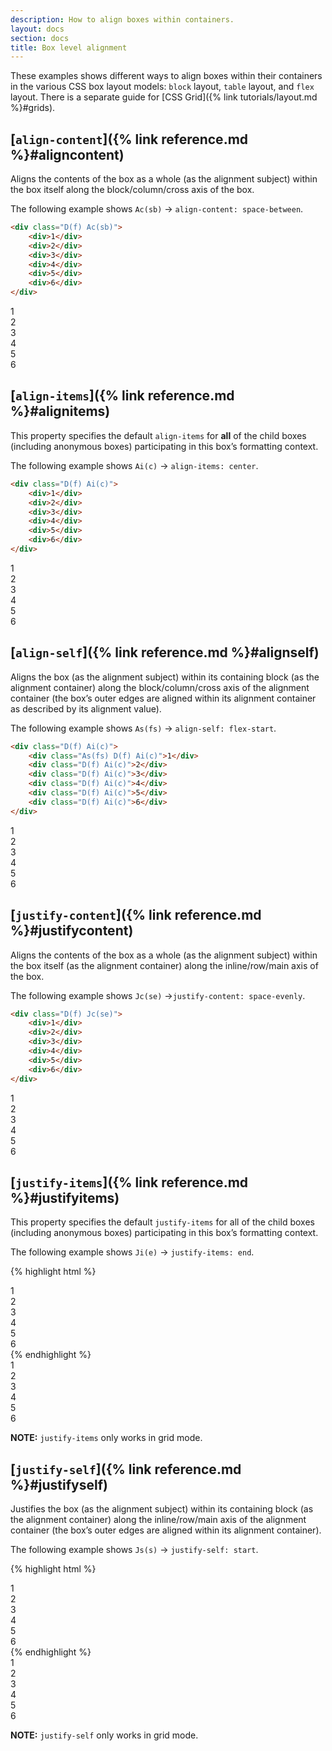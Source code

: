 ```yaml
---
description: How to align boxes within containers.
layout: docs
section: docs
title: Box level alignment
---
```


These examples shows different ways to align boxes within their containers in the various CSS box layout models: `block` layout, `table` layout, and `flex` layout. There is a separate guide for [CSS Grid]({% link tutorials/layout.md %}#grids).

## [`align-content`]({% link reference.md %}#aligncontent)

Aligns the contents of the box as a whole (as the alignment subject) within the box itself along the block/column/cross axis of the box.

The following example shows `Ac(sb)` -> `align-content: space-between`.

```html
<div class="D(f) Ac(sb)">
    <div>1</div>
    <div>2</div>
    <div>3</div>
    <div>4</div>
    <div>5</div>
    <div>6</div>
</div>
```

<div class="D(f) Ac(sb) W(160px) H(300px) Bgc(--color-code-bg) Bd Bdc(--color-code-bd) P(10px) Gp(10px) Fxf(w)">
    <div class="W(20px) H(20px) P(1rem) Bgc(--color-blue-2)">1</div>
    <div class="W(20px) H(20px) P(1rem) Bgc(--color-blue-5)">2</div>
    <div class="W(20px) H(20px) P(1rem) Bgc(--color-blue-5)">3</div>
    <div class="W(20px) H(20px) P(1rem) Bgc(--color-blue-2)">4</div>
    <div class="W(20px) H(20px) P(1rem) Bgc(--color-blue-2)">5</div>
    <div class="W(20px) H(20px) P(1rem) Bgc(--color-blue-5)">6</div>
</div>

## [`align-items`]({% link reference.md %}#alignitems)

This property specifies the default `align-items` for **all** of the child boxes (including anonymous boxes) participating in this box’s formatting context.

The following example shows `Ai(c)` -> `align-items: center`.

```html
<div class="D(f) Ai(c)">
    <div>1</div>
    <div>2</div>
    <div>3</div>
    <div>4</div>
    <div>5</div>
    <div>6</div>
</div>
```

<div class="D(f) Ai(c) H(100px) Bgc(--color-code-bg) Bd Bdc(--color-code-bd) Bd Bdc(--color-code-bd) P(10px) Gp(10px) Mend(1rem)">
    <div class="D(f) Ai(c) W(20px) H(20px) P(1rem) Bgc(--color-blue-2)">1</div>
    <div class="D(f) Ai(c) W(20px) H(30px) P(1rem) Bgc(--color-blue-5)">2</div>
    <div class="D(f) Ai(c) W(20px) H(10px) P(1rem) Bgc(--color-blue-2)">3</div>
    <div class="D(f) Ai(c) W(20px) H(40px) P(1rem) Bgc(--color-blue-5)">4</div>
    <div class="D(f) Ai(c) W(20px) H(30px) P(1rem) Bgc(--color-blue-2)">5</div>
    <div class="D(f) Ai(c) W(20px) H(50px) P(1rem) Bgc(--color-blue-5)">6</div>
</div>

## [`align-self`]({% link reference.md %}#alignself)

Aligns the box (as the alignment subject) within its containing block (as the alignment container) along the block/column/cross axis of the alignment container (the box’s outer edges are aligned within its alignment container as described by its alignment value).

The following example shows `As(fs)` -> `align-self: flex-start`.

```html
<div class="D(f) Ai(c)">
    <div class="As(fs) D(f) Ai(c)">1</div>
    <div class="D(f) Ai(c)">2</div>
    <div class="D(f) Ai(c)">3</div>
    <div class="D(f) Ai(c)">4</div>
    <div class="D(f) Ai(c)">5</div>
    <div class="D(f) Ai(c)">6</div>
</div>
```

<div class="D(f) Ai(c) H(100px) Bgc(--color-code-bg) Bd Bdc(--color-code-bd) P(10px) Gp(10px) Mend(1rem)">
    <div class="As(fs) D(f) Ai(c) W(20px) H(20px) P(1rem) Bgc(--color-blue-2)">1</div>
    <div class="D(f) Ai(c) W(20px) H(30px) P(1rem) Bgc(--color-blue-5)">2</div>
    <div class="D(f) Ai(c) W(20px) H(10px) P(1rem) Bgc(--color-blue-2)">3</div>
    <div class="D(f) Ai(c) W(20px) H(40px) P(1rem) Bgc(--color-blue-5)">4</div>
    <div class="D(f) Ai(c) W(20px) H(30px) P(1rem) Bgc(--color-blue-2)">5</div>
    <div class="D(f) Ai(c) W(20px) H(50px) P(1rem) Bgc(--color-blue-5)">6</div>
</div>

## [`justify-content`]({% link reference.md %}#justifycontent)

Aligns the contents of the box as a whole (as the alignment subject) within the box itself (as the alignment container) along the inline/row/main axis of the box.

The following example shows `Jc(se)` ->`justify-content: space-evenly`.

```html
<div class="D(f) Jc(se)">
    <div>1</div>
    <div>2</div>
    <div>3</div>
    <div>4</div>
    <div>5</div>
    <div>6</div>
</div>
```

<div class="D(f) Jc(se) H(100px) Bgc(--color-code-bg) Bd Bdc(--color-code-bd) P(10px) Gp(10px) Mend(1rem)">
    <div class="D(f) Ai(c) W(20px) H(20px) P(1rem) Bgc(--color-blue-2)">1</div>
    <div class="D(f) Ai(c) W(20px) H(30px) P(1rem) Bgc(--color-blue-5)">2</div>
    <div class="D(f) Ai(c) W(20px) H(10px) P(1rem) Bgc(--color-blue-2)">3</div>
    <div class="D(f) Ai(c) W(20px) H(40px) P(1rem) Bgc(--color-blue-5)">4</div>
    <div class="D(f) Ai(c) W(20px) H(30px) P(1rem) Bgc(--color-blue-2)">5</div>
    <div class="D(f) Ai(c) W(20px) H(50px) P(1rem) Bgc(--color-blue-5)">6</div>
</div>

## [`justify-items`]({% link reference.md %}#justifyitems)

This property specifies the default `justify-items` for all of the child boxes (including anonymous boxes) participating in this box’s formatting context.

The following example shows `Ji(e)` -> `justify-items: end`.

{% highlight html %}

<div class="D(g) Gtc(threeColEvenGrid) Ji(e)">
    <div>1</div>
    <div>2</div>
    <div>3</div>
    <div>4</div>
    <div>5</div>
    <div>6</div>
</div>
{% endhighlight %}

<div class="D(g) Gtc(threeColEvenGrid) Ji(e) Bgc(--color-code-bg) Bd Bdc(--color-code-bd) P(10px) Gp(10px) Mend(1rem)">
    <div class="D(f) W(20px) H(20px) P(1rem) Bgc(--color-blue-2)">1</div>
    <div class="D(f) W(20px) H(30px) P(1rem) Bgc(--color-blue-4)">2</div>
    <div class="D(f) W(20px) H(10px) P(1rem) Bgc(--color-blue-2)">3</div>
    <div class="D(f) W(20px) H(40px) P(1rem) Bgc(--color-blue-4)">4</div>
    <div class="D(f) W(20px) H(30px) P(1rem) Bgc(--color-blue-3)">5</div>
    <div class="D(f) W(20px) H(50px) P(1rem) Bgc(--color-blue-5)">6</div>
</div>

<p class="noteBox warning">
    <b class="Fw(b)">NOTE:</b> <code>justify-items</code> only works in grid mode.
</p>

## [`justify-self`]({% link reference.md %}#justifyself)

Justifies the box (as the alignment subject) within its containing block (as the alignment container) along the inline/row/main axis of the alignment container (the box’s outer edges are aligned within its alignment container).

The following example shows `Js(s)` -> `justify-self: start`.

{% highlight html %}

<div class="D(g) Gtc(threeColEvenGrid) Ji(e)">
    <div class="Js(s)">1</div>
    <div>2</div>
    <div>3</div>
    <div>4</div>
    <div>5</div>
    <div>6</div>
</div>
{% endhighlight %}

<div class="D(g) Gtc(threeColEvenGrid) Ji(e) Bgc(--color-code-bg) Bd Bdc(--color-code-bd) P(10px) Gp(10px) Mend(1rem)">
    <div class="D(f) Js(s) Ai(c) W(20px) H(20px) P(1rem) Bgc(--color-blue-2)">1</div>
    <div class="D(f) Ai(c) W(20px) H(30px) P(1rem) Bgc(--color-blue-2)">2</div>
    <div class="D(f) Ai(c) W(20px) H(10px) P(1rem) Bgc(--color-blue-5)">3</div>
    <div class="D(f) Ai(c) W(20px) H(40px) P(1rem) Bgc(--color-blue-4)">4</div>
    <div class="D(f) Ai(c) W(20px) H(30px) P(1rem) Bgc(--color-blue-3)">5</div>
    <div class="D(f) Ai(c) W(20px) H(50px) P(1rem) Bgc(--color-blue-2)">6</div>
</div>

<p class="noteBox warning">
    <b class="Fw(b)">NOTE:</b> <code>justify-self</code> only works in grid mode.
</p>
